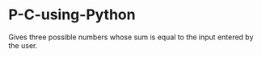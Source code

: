 # P-C-using-Python

Gives three possible numbers whose sum is equal to the input entered by the user.
